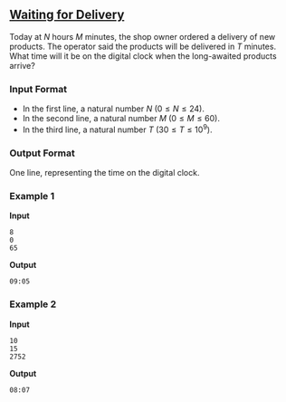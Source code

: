 ## [Waiting for Delivery](../../../solutions/2.1/21_o.py)

Today at $N$ hours $M$ minutes, the shop owner ordered a delivery of new products. The operator said the products will be delivered in $T$ minutes.  
What time will it be on the digital clock when the long-awaited products arrive?

### Input Format

- In the first line, a natural number $N$ ($0 \leq N \leq 24$).
- In the second line, a natural number $M$ ($0 \leq M \leq 60$).
- In the third line, a natural number $T$ ($30 \leq T \leq 10^9$).

### Output Format

One line, representing the time on the digital clock.

### Example 1

**Input**  
```plaintext
8
0
65
```

**Output**  
```plaintext
09:05
```

### Example 2

**Input**  
```plaintext
10
15
2752
```

**Output**  
```plaintext
08:07
```